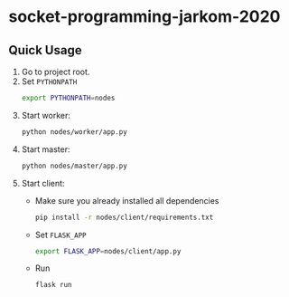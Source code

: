 # socket-programming-jarkom-2020


## Quick Usage
1. Go to project root.
2. Set `PYTHONPATH`
   ```sh
   export PYTHONPATH=nodes
   ```
3. Start worker:
    ```sh
    python nodes/worker/app.py
    ```
4. Start master:
    ```sh
    python nodes/master/app.py
    ```
5. Start client:
    * Make sure you already installed all dependencies

        ```sh
        pip install -r nodes/client/requirements.txt
        ```

    * Set `FLASK_APP`

        ```sh
        export FLASK_APP=nodes/client/app.py
        ```

    * Run

        ```sh
        flask run
        ```
